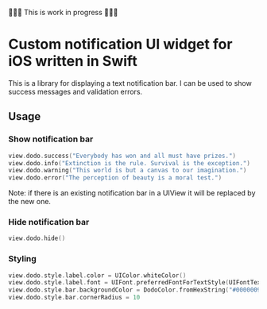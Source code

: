 🔨🔨🔨 This is work in progress 🔨🔨🔨

# Custom notification UI widget for iOS written in Swift

This is a library for displaying a text notification bar. I can be used to show success messages and validation errors.

## Usage

### Show notification bar


```Swift
view.dodo.success("Everybody has won and all must have prizes.")
view.dodo.info("Extinction is the rule. Survival is the exception.")
view.dodo.warning("This world is but a canvas to our imagination.")
view.dodo.error("The perception of beauty is a moral test.")

```

Note: if there is an existing notification bar in a UIView it will be replaced by the new one.


### Hide notification bar

```Swift
view.dodo.hide()
```

### Styling

```Swift
view.dodo.style.label.color = UIColor.whiteColor()
view.dodo.style.label.font = UIFont.preferredFontForTextStyle(UIFontTextStyleBody)
view.dodo.style.bar.backgroundColor = DodoColor.fromHexString("#00000090")
view.dodo.style.bar.cornerRadius = 10
```